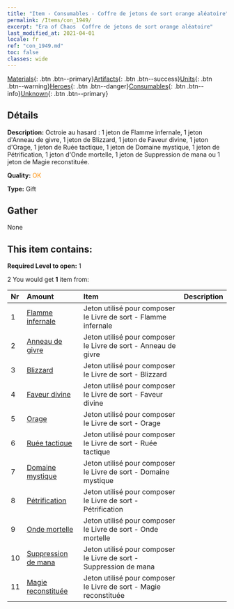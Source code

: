 ```yaml
---
title: "Item - Consumables - Coffre de jetons de sort orange aléatoire"
permalink: /Items/con_1949/
excerpt: "Era of Chaos  Coffre de jetons de sort orange aléatoire"
last_modified_at: 2021-04-01
locale: fr
ref: "con_1949.md"
toc: false
classes: wide
---
```

 [Materials](/fr/Items/){: .btn .btn--primary}[Artifacts](/fr/Items/Artifacts/){: .btn .btn--success}[Units](/fr/Items/Units/){: .btn .btn--warning}[Heroes](/fr/Items/Heroes/){: .btn .btn--danger}[Consumables](/fr/Items/Consumables/){: .btn .btn--info}[Unknown](/fr/Items/Unknown/){: .btn .btn--primary}

## Détails
 **Description:** Octroie au hasard : 1 jeton de Flamme infernale, 1 jeton d'Anneau de givre, 1 jeton de Blizzard, 1 jeton de Faveur divine, 1 jeton d'Orage, 1 jeton de Ruée tactique, 1 jeton de Domaine mystique, 1 jeton de Pétrification, 1 jeton d'Onde mortelle, 1 jeton de Suppression de mana ou 1 jeton de Magie reconstituée.

 **Quality:** <span style="color: #FF8C00">OK</span>

 **Type:** Gift

## Gather

  None

## This item contains:

 **Required Level to open:** 1

 2 You would get **1** item  from:

  | Nr | Amount |     Item    | Description |
  |:---|:-------|:------------|:-----------:|
  | 1 | [Flamme infernale](/fr/Items/her_406/) | Jeton utilisé pour composer le Livre de sort - Flamme infernale | 
  | 2 | [Anneau de givre](/fr/Items/her_421/) | Jeton utilisé pour composer le Livre de sort - Anneau de givre  | 
  | 3 | [Blizzard](/fr/Items/her_423/) | Jeton utilisé pour composer le Livre de sort - Blizzard | 
  | 4 | [Faveur divine](/fr/Items/her_432/) | Jeton utilisé pour composer le Livre de sort - Faveur divine | 
  | 5 | [Orage](/fr/Items/her_445/) | Jeton utilisé pour composer le Livre de sort - Orage | 
  | 6 | [Ruée tactique](/fr/Items/her_450/) | Jeton utilisé pour composer le Livre de sort - Ruée tactique | 
  | 7 | [Domaine mystique](/fr/Items/her_470/) | Jeton utilisé pour composer le Livre de sort - Domaine mystique | 
  | 8 | [Pétrification](/fr/Items/her_471/) | Jeton utilisé pour composer le Livre de sort - Pétrification | 
  | 9 | [Onde mortelle](/fr/Items/her_456/) | Jeton utilisé pour composer le Livre de sort - Onde mortelle | 
  | 10 | [Suppression de mana](/fr/Items/her_480/) | Jeton utilisé pour composer le Livre de sort - Suppression de mana | 
  | 11 | [Magie reconstituée](/fr/Items/her_482/) | Jeton utilisé pour composer le Livre de sort - Magie reconstituée | 
